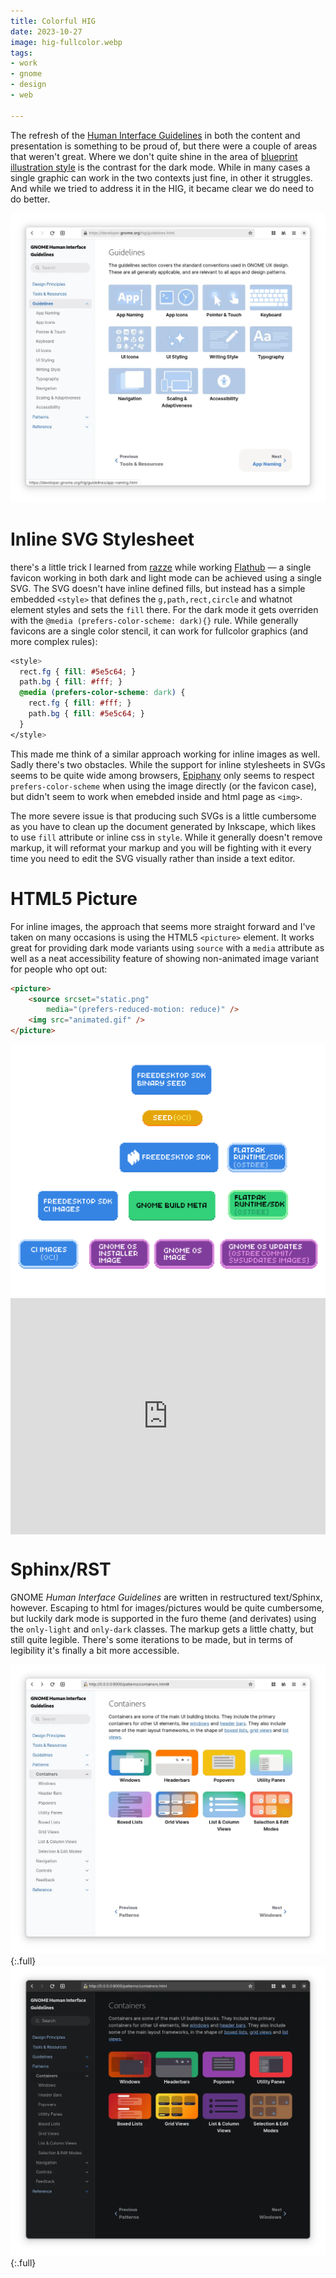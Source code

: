 ```yaml
---
title: Colorful HIG
date: 2023-10-27
image: hig-fullcolor.webp
tags:
- work
- gnome
- design
- web

---
```


The refresh of the [Human Interface Guidelines](https://developer.gnome.org/hig) in both the content and presentation is something to be proud of, but there were a couple of areas that weren't great. Where we don't quite shine in the area of [blueprint illustration style](https://gitlab.gnome.org/Teams/Design/app-illustrations/-/blob/master/README.md?ref_type=heads) is the contrast for the dark mode. While in many cases a single graphic can work in the two contexts just fine, in other it struggles. And while we tried to address it in the HIG, it became clear we do need to do better.

![Low contrast for HIG blueprint illustrations](hig-contrast.webp)

# Inline SVG Stylesheet

there's a little trick I learned from [razze](https://osna.social/@razze) while working [Flathub](https://flathub.org) &mdash; a single favicon working in both dark and light mode can be achieved using a single SVG. The SVG doesn't have inline defined fills, but instead has a simple embedded `<style>` that defines the `g,path,rect,circle` and whatnot element styles and sets the `fill` there. For the dark mode it gets overriden with the `@media (prefers-color-scheme: dark){}` rule. While generally favicons are a single color stencil, it can work for fullcolor graphics (and more complex rules): 

```css
<style>
  rect.fg { fill: #5e5c64; }
  path.bg { fill: #fff; }
  @media (prefers-color-scheme: dark) {
    rect.fg { fill: #fff; } 
    path.bg { fill: #5e5c64; }
  }
</style>
```

This made me think of a similar approach working for inline images as well. Sadly there's two obstacles. While the support for inline stylesheets in SVGs seems to be quite wide among browsers, [Epiphany](https://wiki.gnome.org/Apps/Web) only seems to respect `prefers-color-scheme` when using the image directly (or the favicon case), but didn't seem to work when emebded inside and html page as `<img>`.

The more severe issue is that producing such SVGs is a little cumbersome as you have to clean up the document generated by Inkscape, which likes to use `fill` attribute or inline css in `style`. While it generally doesn't remove markup, it will reformat your markup and you will be fighting with it every time you need to edit the SVG visually rather than inside a text editor. 

# HTML5 Picture

For inline images, the approach that seems more straight forward and I've taken on many occasions is using the HTML5 `<picture>` element. It works great for providing dark mode variants using `source` with a `media` attribute as well as a neat accessibility feature of showing non-animated image variant for people who opt out:

```html
<picture>
    <source srcset="static.png" 
        media="(prefers-reduced-motion: reduce)" />
    <img src="animated.gif" />
</picture>
```
<picture>
    <source srcset="fdosdk-dia.png" media="(prefers-reduced-motion: reduce)" />
    <img src="fdosdk-dia.gif" />
</picture>

<div style="padding:75% 0 0 0;position:relative;"><iframe src="https://player.vimeo.com/video/878724389?h=a5216f4b20&amp;badge=0&amp;autopause=0&amp;quality_selector=1&amp;player_id=0&amp;app_id=58479" frameborder="0" allow="autoplay; fullscreen; picture-in-picture" style="position:absolute;top:0;left:0;width:100%;height:100%;" title="prefers-reduced-motion"></iframe></div><script src="https://player.vimeo.com/api/player.js"></script>

# Sphinx/RST

GNOME *Human Interface Guidelines* are written in restructured text/Sphinx, however. Escaping to html for images/pictures would be quite cumbersome, but luckily dark mode is supported in the furo theme (and derivates) using the `only-light` and `only-dark` classes. The markup gets a little chatty, but still quite legible. There's some iterations to be made, but in terms of legibility it's finally a bit more accessible.

![New HIG light](hig-fullcolor.webp){:.full}
![New HIG dark](hig-fullcolor-dark.webp){:.full}
